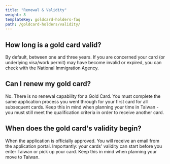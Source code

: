 ```yaml
---
title: "Renewal & Validity"
weight: 8
templateKey: goldcard-holders-faq
path: /goldcard-holders/validity/
---
```


<!--- (c) Tom Fifield, licensed under a
Creative Commons Attribution-NonCommercial-ShareAlike 4.0 International License. -->

## How long is a gold card valid?

By default, between one and three years. If you are concerned your card (or underlying visa/work
permit) may have become invalid or expired, you can check with the National Immigration Agency.

## Can I renew my gold card?

No. There is no renewal capability for a Gold Card. You must complete the same application process
you went through for your first card for all subsequent cards. Keep this in mind when planning your
time in Taiwan - you must still meet the qualification criteria in order to receive another card.

## When does the gold card's validity begin?

When the application is officially approved. You will receive an email from the application portal.
Importantly: your cards' validity can start before you enter Taiwan or pick up your card. Keep
this in mind when planning your move to Taiwan.
